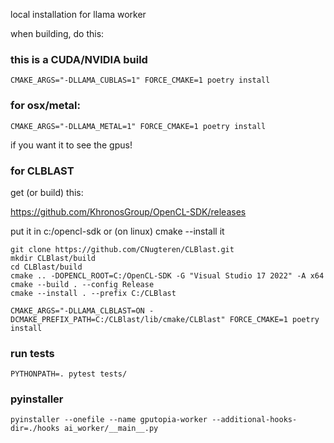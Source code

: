 local installation for llama worker

when building, do this:

### this is a CUDA/NVIDIA build
`CMAKE_ARGS="-DLLAMA_CUBLAS=1" FORCE_CMAKE=1 poetry install`


### for osx/metal:

`CMAKE_ARGS="-DLLAMA_METAL=1" FORCE_CMAKE=1 poetry install`

if you want it to see the gpus!

### for CLBLAST

get (or build) this: 

https://github.com/KhronosGroup/OpenCL-SDK/releases


put it in c:/opencl-sdk or (on linux) cmake --install it

```
git clone https://github.com/CNugteren/CLBlast.git
mkdir CLBlast/build
cd CLBlast/build
cmake .. -DOPENCL_ROOT=C:/OpenCL-SDK -G "Visual Studio 17 2022" -A x64
cmake --build . --config Release
cmake --install . --prefix C:/CLBlast
```

`CMAKE_ARGS="-DLLAMA_CLBLAST=ON -DCMAKE_PREFIX_PATH=C:/CLBlast/lib/cmake/CLBlast" FORCE_CMAKE=1 poetry install`

### run tests

`PYTHONPATH=. pytest tests/`


### pyinstaller

`pyinstaller --onefile --name gputopia-worker --additional-hooks-dir=./hooks ai_worker/__main__.py`
